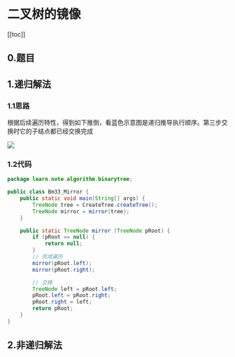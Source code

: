 # 二叉树的镜像
[[toc]]
## 0.题目

## 1.递归解法

### 1.1思路
根据后续遍历特性，得到如下推倒，看蓝色示意图是递归推导执行顺序。第三步交换时它的子结点都已经交换完成

![](../img/798f31af38ad04ed50c9d4b1a987820f.png)

### 1.2代码
```java
package learn.note.algorithm.binarytree;

public class Bm33_Mirror {
    public static void main(String[] args) {
        TreeNode tree = CreateTree.createTree();
        TreeNode mirror = mirror(tree);
    }

    public static TreeNode mirror (TreeNode pRoot) {
        if (pRoot == null) {
            return null;
        }
        // 完成遍历
        mirror(pRoot.left);
        mirror(pRoot.right);

        // 交换
        TreeNode left = pRoot.left;
        pRoot.left = pRoot.right;
        pRoot.right = left;
        return pRoot;
    }
}

```

## 2.非递归解法

